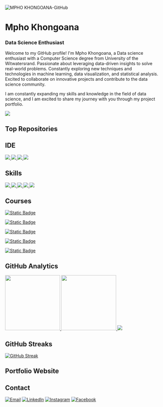 ![MPHO KHONGOANA-GitHub](https://github.com/Mpho757/MPHO-KHONGOANA-GitHub/assets/71156397/1c0d9a31-819c-4c72-a5f9-09f9d6f3833b)
# Mpho Khongoana
###  Data Science Enthusiast 

Welcome to my GitHub profile! I'm Mpho Khongoana, a Data science enthusiast with a Computer Science degree from University of the Witwatersrand. Passionate about leveraging data-driven insights to solve real-world problems. Constantly exploring new techniques and technologies in machine learning, data visualization, and statistical analysis. Excited to collaborate on innovative projects and contribute to the data science community.

I am constantly expanding my skills and knowledge in the field of data science, and I am excited to share my journey with you through my project portfolio.

[![](https://github-profile-summary-cards.vercel.app/api/cards/profile-details?username=Mpho757&theme=dark)](https://github.com/Mpho757)

## Top Repositories


## IDE
[![](https://img.shields.io/badge/Python-FFD43B?style=for-the-badge&logo=python&logoColor=blue) ![](	https://img.shields.io/badge/Colab-F9AB00?style=for-the-badge&logo=googlecolab&color=525252) ![](https://img.shields.io/badge/PyCharm-000000.svg?&style=for-the-badge&logo=PyCharm&logoColor=white) ![](https://img.shields.io/badge/VSCode-0078D4?style=for-the-badge&logo=visual%20studio%20code&logoColor=white)](https://github.com/Mpho757)

## Skills
[![](https://img.shields.io/badge/Numpy-777BB4?style=for-the-badge&logo=numpy&logoColor=white) ![](https://img.shields.io/badge/Python-FFD43B?style=for-the-badge&logo=python&logoColor=blue) ![](https://img.shields.io/badge/SciPy-654FF0?style=for-the-badge&logo=SciPy&logoColor=white)  ![](https://img.shields.io/badge/Jupyter-F37626.svg?&style=for-the-badge&logo=Jupyter&logoColor=white) ![](https://img.shields.io/badge/Plotly-239120?style=for-the-badge&logo=plotly&logoColor=white)](https://github.com/SUKHMAN-SINGH-1612)

## Courses
[![Static Badge](https://img.shields.io/badge/Computational%20and%20Applied%20Mathematics-Specialization-%20?style=flat&logo=wits&color=blue)
](https://r.search.yahoo.com/_ylt=AwrEr6fS8.hlm24vao9WBQx.;_ylu=c2VjA2ZwLWF0dHJpYgRzbGsDcnVybA--/RV=2/RE=1709794386/RO=11/RU=https%3a%2f%2fwww.iej.org.za%2four-funders%2f/RK=2/RS=WsvlcgL.kgE8gEtH53OIZhXVU8g-)

[![Static Badge](https://img.shields.io/badge/Software%20Development%20|||-Specialization-%20?style=flat&logo=wits&color=blue)
](https://www.wits.ac.za/health/logo/)

[![Static Badge](https://img.shields.io/badge/Operating%20Systems%20and%20System%20Programming-Specialization-%20?style=flat&logo=wits&color=blue)
](https://www.wits.ac.za/health/logo/)

[![Static Badge](https://img.shields.io/badge/Formal%20Languages%20and%20Automata-Specialization-%20?style=flat&logo=wits&color=blue)
](https://www.wits.ac.za/health/logo/)

[![Static Badge](https://img.shields.io/badge/Advance%20Analysis%20Of%20Algorithms%20|||-Specialization-%20?style=flat&logo=wits&color=blue)
](https://www.wits.ac.za/health/logo/)

## GitHub Analytics
[<img height="180em" src="https://github-readme-stats-eight-theta.vercel.app/api?username=Mpho757&show_icons=true&theme=dark&hide_border=true&include_all_commits=true&count_private=true"/> <img height="180em" src="https://github-readme-stats.vercel.app/api/top-langs/?username=Mpho757&layout=compact&theme=dark&hide_border=true"/> ![](http://github-profile-summary-cards.vercel.app/api/cards/productive-time?username=Mpho757&show_icons=true&theme=dark&utcOffset=8)](https://github.com/Mpho757)

## GitHub Streaks
[![GitHub Streak](https://github-readme-streak-stats.herokuapp.com?user=Mpho757&theme=dark&hide_border=true)](https://git.io/streak-stats)

## Portfolio Website

## Contact
[![Email](https://img.shields.io/badge/Gmail-D14836?style=for-the-badge&logo=gmail&logoColor=white)](mailto:mphokhongoana5@gmail.com) [![LinkedIn](https://img.shields.io/badge/LinkedIn-0077B5?style=for-the-badge&logo=linkedin&logoColor=white)](https://www.linkedin.com/in/mpho-khongoana-a46795277/) [![Instagram](https://img.shields.io/badge/Instagram-E4405F?style=for-the-badge&logo=instagram&logoColor=white)](https://www.instagram.com/mphokhongoana5/) [![Facebook](https://img.shields.io/badge/Facebook-1877F2?style=for-the-badge&logo=facebook&logoColor=white)](https://www.facebook.com/mpho.khongoana.7)

